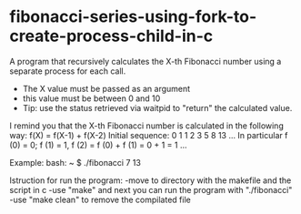 # fibonacci-series-using-fork-to-create-process-child-in-c
A program that recursively calculates the X-th Fibonacci number using a separate process for each call.
- The X value must be passed as an argument
- this value must be between 0 and 10
- Tip: use the status retrieved via waitpid to "return" the calculated value.

I remind you that the X-th Fibonacci number is calculated in the following way:
f(X) = f(X-1) + f(X-2)
Initial sequence: 0 1 1 2 3 5 8 13 ...
In particular f (0) = 0; f (1) = 1, f (2) = f (0) + f (1) = 0 + 1 = 1 ...

Example:
bash: ~ $ ./fibonacci 7
13

Istruction for run the program:
-move to directory with the makefile and the script in c
-use "make" and next you can run the program with "./fibonacci"
-use "make clean" to remove the compilated file
